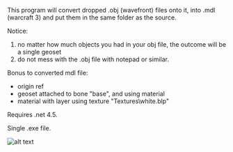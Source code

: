 This program will convert dropped .obj (wavefront) files onto it, into .mdl (warcraft 3) and put them in the same folder as the source.

Notice:
1. no matter how much objects you had in your obj file, the outcome will be a single geoset 
2. do not mess with the .obj file with notepad or similar.

Bonus to converted mdl file:
- origin ref
- geoset attached to bone "base", and using material
- material with layer using texture "Textures\white.blp"

Requires .net 4.5.

Single .exe file.

![alt text](https://i.ibb.co/fdDWJmW/Screenshot-2024-06-07-101319.png)
